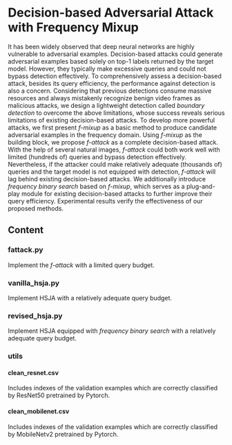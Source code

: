 # Decision-based Adversarial Attack with Frequency Mixup
It has been widely observed that deep neural networks are highly vulnerable to adversarial examples. Decision-based attacks could generate adversarial examples based solely on top-1 labels returned by the target model. However, they typically make excessive queries and could not bypass detection effectively. To comprehensively assess a decision-based attack, besides its query efficiency, the performance against detection is also a concern. Considering that previous detections consume massive resources and always mistakenly recognize benign video frames as malicious attacks, we design a lightweight detection called *boundary detection* to overcome the above limitations, whose success reveals serious limitations of existing decision-based attacks. To develop more powerful attacks, we first present *f-mixup* as a basic method to produce candidate adversarial examples in the frequency domain. Using *f-mixup* as the building block, we propose *f-attack* as a complete decision-based attack. With the help of several natural images, *f-attack* could both work well with limited (hundreds of) queries and bypass detection effectively. Nevertheless, if the attacker could make relatively adequate (thousands of) queries and the target model is not equipped with detection, *f-attack* will lag behind existing decision-based attacks. We additionally introduce *frequency binary search* based on *f-mixup*, which serves as a plug-and-play module for existing decision-based attacks to further improve their query efficiency. Experimental results verify the effectiveness of our proposed methods.

## Content

### fattack.py
Implement the *f-attack* with a limited query budget.

### vanilla_hsja.py
Implement HSJA with a relatively adequate query budget.

### revised_hsja.py
Implement HSJA equipped with *frequency binary search* with a relatively adequate query budget.

### utils

#### clean_resnet.csv
Includes indexes of the validation examples which are correctly classified by ResNet50 pretrained by Pytorch.

#### clean_mobilenet.csv
Includes indexes of the validation examples which are correctly classified by MobileNetv2 pretrained by Pytorch.
